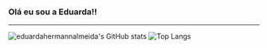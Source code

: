 ### Olá eu sou a Eduarda!!
---

![eduardahermannalmeida's GitHub stats](https://github-readme-stats.vercel.app/api?username=eduardahermannalmeida&show_icons=true&theme=tokyonight)  ![Top Langs](https://github-readme-stats.vercel.app/api/top-langs/?username=eduardahermannalmeida&theme=tokyonight)


